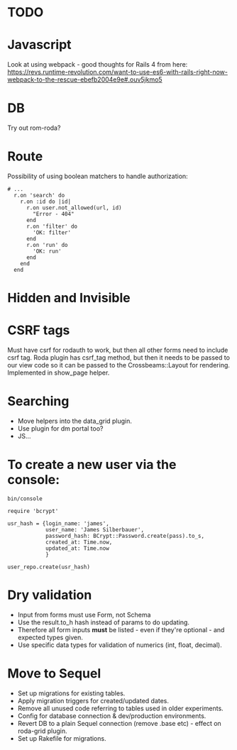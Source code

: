 # TODO

# Javascript

Look at using webpack - good thoughts for Rails 4 from here: https://revs.runtime-revolution.com/want-to-use-es6-with-rails-right-now-webpack-to-the-rescue-ebefb2004e9e#.ouv5jkmo5

# DB

Try out rom-roda?

# Route

Possibility of using boolean matchers to handle authorization:

~~~{.ruby}
# ...
  r.on 'search' do
    r.on :id do |id|
      r.on user.not_allowed(url, id)
        "Error - 404"
      end
      r.on 'filter' do
        'OK: filter'
      end
      r.on 'run' do
        'OK: run'
      end
    end
  end
~~~

# Hidden and Invisible

# CSRF tags

Must have csrf for rodauth to work, but then all other forms need to include csrf tag.
Roda plugin has csrf_tag method, but then it needs to be passed to our view code so it can be passed to the Crossbeams::Layout for rendering.
Implemented in show_page helper.

# Searching

* Move helpers into the data_grid plugin.
* Use plugin for dm portal too?
* JS...

# To create a new user via the console:

`bin/console`

~~~{.ruby}
require 'bcrypt'

usr_hash = {login_name: 'james',
            user_name: 'James Silberbauer',
            password_hash: BCrypt::Password.create(pass).to_s,
            created_at: Time.now,
            updated_at: Time.now
            }

user_repo.create(usr_hash)
~~~

# Dry validation

* Input from forms must use Form, not Schema
* Use the result.to_h hash instead of params to do updating.
* Therefore all form inputs **must** be listed - even if they're optional - and expected types given.
* Use specific data types for validation of numerics (int, float, decimal).

# Move to Sequel

* Set up migrations for existing tables.
* Apply migration triggers for created/updated dates.
* Remove all unused code referring to tables used in older experiments.
* Config for database connection & dev/production environments.
* Revert DB to a plain Sequel connection (remove .base etc) - effect on roda-grid plugin.
* Set up Rakefile for migrations.

